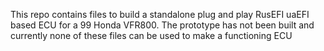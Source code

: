 This repo contains files to build a standalone plug and play RusEFI uaEFI based ECU for a 99 Honda VFR800. The prototype has not been built and currently none of these files can be used to make a functioning ECU
